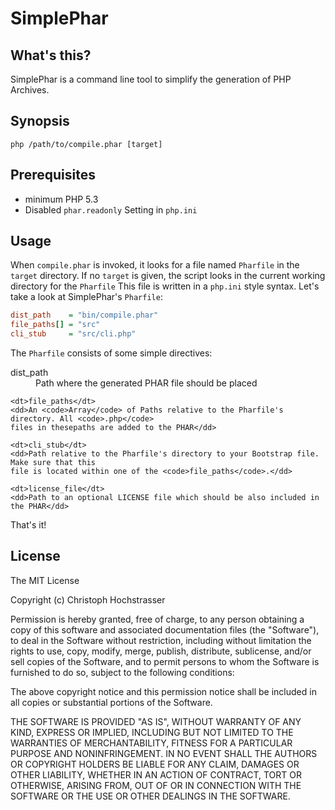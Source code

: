 SimplePhar
==========

## What's this?

SimplePhar is a command line tool to simplify the generation of PHP Archives.

## Synopsis
```
php /path/to/compile.phar [target]
```

## Prerequisites
* minimum PHP 5.3
* Disabled `phar.readonly` Setting in `php.ini`

## Usage

When `compile.phar` is invoked, it looks for a file named `Pharfile` in the `target` directory.
If no `target` is given, the script looks in the current working directory for the `Pharfile`
This file is written in a `php.ini` style syntax. Let's take a look at SimplePhar's `Pharfile`:

```ini
dist_path    = "bin/compile.phar"
file_paths[] = "src"
cli_stub     = "src/cli.php"
```

The `Pharfile` consists of some simple directives:

<dl>
    <dt>dist_path</dt>
    <dd>Path where the generated PHAR file should be placed</dd>
    
    <dt>file_paths</dt>
    <dd>An <code>Array</code> of Paths relative to the Pharfile's directory. All <code>.php</code> 
    files in thesepaths are added to the PHAR</dd>
    
    <dt>cli_stub</dt>
    <dd>Path relative to the Pharfile's directory to your Bootstrap file. Make sure that this
    file is located within one of the <code>file_paths</code>.</dd>
    
    <dt>license_file</dt>
    <dd>Path to an optional LICENSE file which should be also included in the PHAR</dd>
</dl>

That's it!

## License

The MIT License

Copyright (c) Christoph Hochstrasser

Permission is hereby granted, free of charge, to any person obtaining a copy
of this software and associated documentation files (the "Software"), to deal
in the Software without restriction, including without limitation the rights
to use, copy, modify, merge, publish, distribute, sublicense, and/or sell
copies of the Software, and to permit persons to whom the Software is
furnished to do so, subject to the following conditions:

The above copyright notice and this permission notice shall be included in
all copies or substantial portions of the Software.

THE SOFTWARE IS PROVIDED "AS IS", WITHOUT WARRANTY OF ANY KIND, EXPRESS OR
IMPLIED, INCLUDING BUT NOT LIMITED TO THE WARRANTIES OF MERCHANTABILITY,
FITNESS FOR A PARTICULAR PURPOSE AND NONINFRINGEMENT. IN NO EVENT SHALL THE
AUTHORS OR COPYRIGHT HOLDERS BE LIABLE FOR ANY CLAIM, DAMAGES OR OTHER
LIABILITY, WHETHER IN AN ACTION OF CONTRACT, TORT OR OTHERWISE, ARISING FROM,
OUT OF OR IN CONNECTION WITH THE SOFTWARE OR THE USE OR OTHER DEALINGS IN
THE SOFTWARE.
